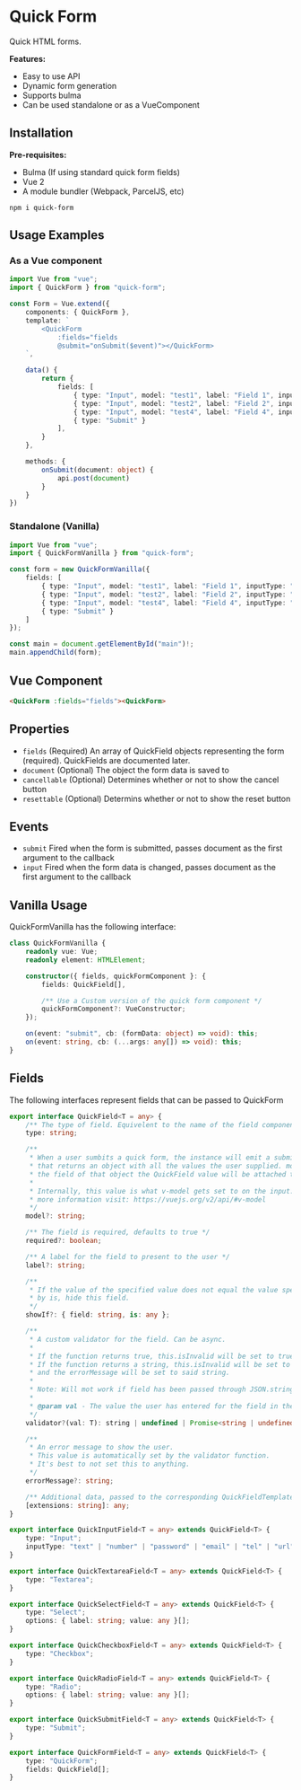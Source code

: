 # Quick Form

Quick HTML forms.

**Features:**

- Easy to use API
- Dynamic form generation
- Supports bulma
- Can be used standalone or as a VueComponent

## Installation

**Pre-requisites:**

- Bulma (If using standard quick form fields)
- Vue 2
- A module bundler (Webpack, ParcelJS, etc)

`npm i quick-form`

## Usage Examples

### As a Vue component

```typescript
import Vue from "vue";
import { QuickForm } from "quick-form";

const Form = Vue.extend({
    components: { QuickForm },
    template: `
        <QuickForm
            :fields="fields
            @submit="onSubmit($event)"></QuickForm>
    `,

    data() {
        return {
            fields: [
                { type: "Input", model: "test1", label: "Field 1", inputType: "text" },
                { type: "Input", model: "test2", label: "Field 2", inputType: "text" },
                { type: "Input", model: "test4", label: "Field 4", inputType: "number" },
                { type: "Submit" }
            ],
        }
    },

    methods: {
        onSubmit(document: object) {
            api.post(document)
        }
    }
})
```

### Standalone (Vanilla)

```typescript
import Vue from "vue";
import { QuickFormVanilla } from "quick-form";

const form = new QuickFormVanilla({
    fields: [
        { type: "Input", model: "test1", label: "Field 1", inputType: "text" },
        { type: "Input", model: "test2", label: "Field 2", inputType: "text" },
        { type: "Input", model: "test4", label: "Field 4", inputType: "number" },
        { type: "Submit" }
    ]
});

const main = document.getElementById("main")!;
main.appendChild(form);
```

## Vue Component

```html
<QuickForm :fields="fields"><QuickForm>
```

## Properties

- `fields` (Required) An array of QuickField objects representing the form (required). QuickFields are documented later.
- `document` (Optional) The object the form data is saved to
- `cancellable` (Optional) Determines whether or not to show the cancel button
- `resettable` (Optional) Determins whether or not to show the reset button

## Events

- `submit` Fired when the form is submitted, passes document as the first argument to the callback
- `input` Fired when the form data is changed, passes document as the first argument to the callback

## Vanilla Usage

QuickFormVanilla has the following interface:

```typescript
class QuickFormVanilla {
    readonly vue: Vue;
    readonly element: HTMLElement;

    constructor({ fields, quickFormComponent }: {
        fields: QuickField[],

        /** Use a Custom version of the quick form component */
        quickFormComponent?: VueConstructor;
    });

    on(event: "submit", cb: (formData: object) => void): this;
    on(event: string, cb: (...args: any[]) => void): this;
}
```

## Fields

The following interfaces represent fields that can be passed to QuickForm

```typescript
export interface QuickField<T = any> {
    /** The type of field. Equivelent to the name of the field component. */
    type: string;

    /**
     * When a user sumbits a quick form, the instance will emit a submit event
     * that returns an object with all the values the user supplied. model represents
     * the field of that object the QuickField value will be attached to.
     *
     * Internally, this value is what v-model gets set to on the input. For
     * more information visit: https://vuejs.org/v2/api/#v-model
     */
    model?: string;

    /** The field is required, defaults to true */
    required?: boolean;

    /** A label for the field to present to the user */
    label?: string;

    /**
     * If the value of the specified value does not equal the value specified
     * by is, hide this field.
     */
    showIf?: { field: string, is: any };

    /**
     * A custom validator for the field. Can be async.
     *
     * If the function returns true, this.isInvalid will be set to true.
     * If the function returns a string, this.isInvalid will be set to true
     * and the errorMessage will be set to said string.
     *
     * Note: Will mot work if field has been passed through JSON.stringify.
     *
     * @param val - The value the user has entered for the field in the form
     */
    validator?(val: T): string | undefined | Promise<string | undefined>;

    /**
     * An error message to show the user.
     * This value is automatically set by the validator function.
     * It's best to not set this to anything.
     */
    errorMessage?: string;

    /** Additional data, passed to the corresponding QuickFieldTemplate of this type */
    [extensions: string]: any;
}

export interface QuickInputField<T = any> extends QuickField<T> {
    type: "Input";
    inputType: "text" | "number" | "password" | "email" | "tel" | "url" | "color";
}

export interface QuickTextareaField<T = any> extends QuickField<T> {
    type: "Textarea";
}

export interface QuickSelectField<T = any> extends QuickField<T> {
    type: "Select";
    options: { label: string; value: any }[];
}

export interface QuickCheckboxField<T = any> extends QuickField<T> {
    type: "Checkbox";
}

export interface QuickRadioField<T = any> extends QuickField<T> {
    type: "Radio";
    options: { label: string; value: any }[];
}

export interface QuickSubmitField<T = any> extends QuickField<T> {
    type: "Submit";
}

export interface QuickFormField<T = any> extends QuickField<T> {
    type: "QuickForm";
    fields: QuickField[];
}
```
